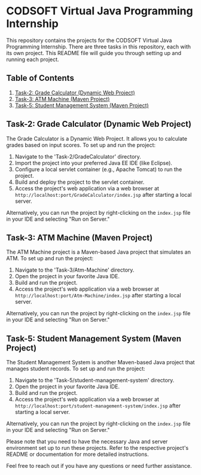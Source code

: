 # CODSOFT Virtual Java Programming Internship

This repository contains the projects for the CODSOFT Virtual Java Programming Internship. There are three tasks in this repository, each with its own project. This README file will guide you through setting up and running each project.

## Table of Contents

1. [Task-2: Grade Calculator (Dynamic Web Project)](#task-2-grade-calculator-dynamic-web-project)
2. [Task-3: ATM Machine (Maven Project)](#task-3-atm-machine-maven-project)
3. [Task-5: Student Management System (Maven Project)](#task-5-student-management-system-maven-project)

## Task-2: Grade Calculator (Dynamic Web Project)

The Grade Calculator is a Dynamic Web Project. It allows you to calculate grades based on input scores. To set up and run the project:

1. Navigate to the 'Task-2/GradeCalculator' directory.
2. Import the project into your preferred Java EE IDE (like Eclipse).
3. Configure a local servlet container (e.g., Apache Tomcat) to run the project.
4. Build and deploy the project to the servlet container.
5. Access the project's web application via a web browser at `http://localhost:port/GradeCalculator/index.jsp` after starting a local server.

Alternatively, you can run the project by right-clicking on the `index.jsp` file in your IDE and selecting "Run on Server."

## Task-3: ATM Machine (Maven Project)

The ATM Machine project is a Maven-based Java project that simulates an ATM. To set up and run the project:

1. Navigate to the 'Task-3/Atm-Machine' directory.
2. Open the project in your favorite Java IDE.
3. Build and run the project.
4. Access the project's web application via a web browser at `http://localhost:port/Atm-Machine/index.jsp` after starting a local server.

Alternatively, you can run the project by right-clicking on the `index.jsp` file in your IDE and selecting "Run on Server."

## Task-5: Student Management System (Maven Project)

The Student Management System is another Maven-based Java project that manages student records. To set up and run the project:

1. Navigate to the 'Task-5/student-management-system' directory.
2. Open the project in your favorite Java IDE.
3. Build and run the project.
4. Access the project's web application via a web browser at `http://localhost:port/student-management-system/index.jsp` after starting a local server.

Alternatively, you can run the project by right-clicking on the `index.jsp` file in your IDE and selecting "Run on Server."

Please note that you need to have the necessary Java and server environment set up to run these projects. Refer to the respective project's README or documentation for more detailed instructions.

Feel free to reach out if you have any questions or need further assistance.
